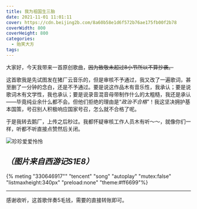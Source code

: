 ```yaml
---
title: 我为祖国生三胎
date: 2021-11-01 11:01:11
cover: https://cdn.beijing2b.com/8a60b58e1d6f572b76ae175fb00f2b78
coverWidth: 800
coverHeight: 800
categories:
  - 贻笑大方
tags:
---
```



大家好，今天我带来一首原创歌曲，~~因为致敬未超过8小节所以不算抄袭。~~
<!-- more -->
这首歌我是先试图发在猪厂云音乐的，但是审核不予通过，我又改了一遍歌词，甚至删了一分钟的念白，还是不予通过。要是说这作品木有音乐性，我承认；要是说歌词木有文学性，我也承认；要是说录音混音母带制作什么的太粗糙，我还是承认——毕竟纯业余什么都不会。但他们拒绝的理由是“*政治不合格*”！我这坚决拥护基本国策，号召别人积极响应国家号召，怎么就不合格了呢。

于是我转去鹅厂，上传之后秒过。我都怀疑审核工作人员木有听～～，就像你们一样，听都不听直接点赞然后关闭。

![珍珍爱爱怜怜](https://cdn.beijing2b.com/3ec33a4147b46f55491a19a4e83084d5)

*（图片来自西游记S1E8）*
---

{% meting "330646917"" "tencent" "song" "autoplay" "mutex:false" "listmaxheight:340px" "preload:none" "theme:#ff6699"%}

---

感谢收听，这首歌伴奏5毛钱，需要的直接转账即可。